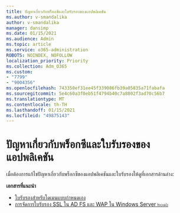 ```yaml
---
title: ปัญหาเกี่ยวกับพร็อกซีและใบรับรองของแอปพลิเคชัน
ms.author: v-smandalika
author: v-smandalika
manager: dansimp
ms.date: 01/15/2021
ms.audience: Admin
ms.topic: article
ms.service: o365-administration
ROBOTS: NOINDEX, NOFOLLOW
localization_priority: Priority
ms.collection: Adm_O365
ms.custom:
- "7799"
- "9004356"
ms.openlocfilehash: 743350ef31ee45f339086fb39a05835a71fabafa
ms.sourcegitcommit: 5e4c60a3f0eb51f4794b40c7a8802f3ad70c56b7
ms.translationtype: MT
ms.contentlocale: th-TH
ms.lasthandoff: 01/15/2021
ms.locfileid: "49875143"
---
```

# <a name="application-proxy-and-certificate-issues"></a>ปัญหาเกี่ยวกับพร็อกซีและใบรับรองของแอปพลิเคชัน

เมื่อต้องการแก้ไขปัญหาเกี่ยวกับพร็อกซีของแอปพลิเคชันและใบรับรองให้ดูที่เอกสารด้านล่าง:

**เอกสารที่แนะนำ**

- [ใบรับรองสำหรับโดเมนแบบกำหนดเอง](https://docs.microsoft.com/azure/active-directory/manage-apps/application-proxy-configure-custom-domain#certificates-for-custom-domains)
- [การจัดการใบรับรอง SSL ใน AD FS และ WAP ใน Windows Server ๒๐๑๖](https://docs.microsoft.com/windows-server/identity/ad-fs/operations/manage-ssl-certificates-ad-fs-wap)


